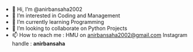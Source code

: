 - 👋 Hi, I’m @anirbansaha2002
- 👀 I’m interested in Coding and Management
- 🌱 I’m currently learning Programming
- 💞️ I’m looking to collaborate on Python Projects
- 📫 How to reach me : HMU on anirbansaha2002@gmail.com
                        Instagram handle : __anirbansaha__

<!---
anirbansaha2002/anirbansaha2002 is a ✨ special ✨ repository because its `README.md` (this file) appears on your GitHub profile.
You can click the Preview link to take a look at your changes.
--->
